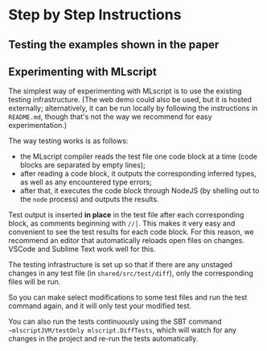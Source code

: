 # Step by Step Instructions


## Testing the examples shown in the paper




## Experimenting with MLscript

The simplest way of experimenting with MLscript is to use the existing testing infrastructure.
(The web demo could also be used, but it is hosted externally;
alternatively, it can be run locally by following the instructions in `README.md`,
though that's not the way we recommend for easy experimentation.)

The way testing works is as follows:
 - the MLscript compiler reads the test file one code block at a time (code blocks are separated by empty lines);
 - after reading a code block, it outputs the corresponding inferred types, as well as any encountered type errors;
 - after that, it executes the code block through NodeJS (by shelling out to the `node` process) and outputs the results.
 
Test output is inserted **in place** in the test file after each corresponding block, as comments beginning with `//│`.
This makes it very easy and convenient to see the test results for each code block.
For this reason,
we recommend an editor that automatically reloads open files on changes. VSCode and Sublime Text work well for this.

The testing infrastructure is set up so that if there are any unstaged changes in any test file
(in `shared/src/test/diff`), only the corresponding files will be run.

So you can make select modifications to some test files and run the test command again,
and it will only test your modified test.

You can also run the tests continuously using the SBT command `~mlscriptJVM/testOnly mlscript.DiffTests`,
which will watch for any changes in the project and re-run the tests automatically.





